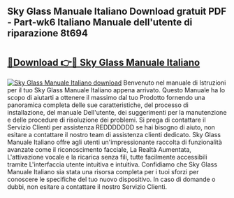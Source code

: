 ## Sky Glass Manuale Italiano Download gratuit PDF - Part-wk6 Italiano Manuale dell'utente di riparazione 8t694

# <h2><a href="http://dff88xt.blite.top/?on=Sky+Glass+Manuale+Italiano">🔗Download 👉🔴 Sky Glass Manuale Italiano</a></h2>

[![Sky Glass Manuale Italiano download](https://i.imgur.com/lujVjoI.png)](http://dff88xt.blite.top/?on=Sky+Glass+Manuale+Italiano)
Benvenuto nel manuale di Istruzioni per il tuo Sky Glass Manuale Italiano appena arrivato. Questo Manuale ha lo scopo di aiutarti a ottenere il massimo dal tuo Prodotto fornendo una panoramica completa delle sue caratteristiche, del processo di installazione, del manuale Dell'utente, dei suggerimenti per la manutenzione e delle procedure di risoluzione dei problemi. Si prega di contattare il Servizio Clienti per assistenza REDDDDDDD se hai bisogno di aiuto, non esitare a contattare il nostro team di assistenza clienti dedicato. Sky Glass Manuale Italiano offre agli utenti un'impressionante raccolta di funzionalità avanzate come il riconoscimento facciale, La Realtà Aumentata, L'attivazione vocale e la ricarica senza fili, tutte facilmente accessibili tramite L'interfaccia utente intuitiva e intuitiva. Confidiamo che Sky Glass Manuale Italiano sia stata una risorsa completa per i tuoi sforzi per conoscere le specifiche del tuo nuovo dispositivo. In caso di domande o dubbi, non esitare a contattare il nostro Servizio Clienti.
